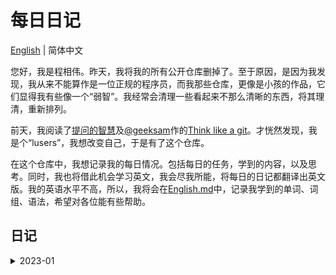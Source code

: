 # 每日日记

[English](README_en.md) | 简体中文

您好，我是程相伟。昨天，我将我的所有公开仓库删掉了。至于原因，是因为我发现，我从来不能算作是一位正规的程序员，而我那些仓库，更像是小孩的作品，它们显得我有些像一个“弱智”。我经常会清理一些看起来不那么清晰的东西，将其理清，重新排列。

前天，我阅读了[提问的智慧](https://github.com/ryanhanwu/How-To-Ask-Questions-The-Smart-Way)及[@geeksam](https://github.com/geeksam/)作的[Think like a git](https://think-like-a-git.net/)。才恍然发现，我是个“lusers”，我想改变自己，于是有了这个仓库。

在这个仓库中，我想记录我的每日情况。包括每日的任务，学到的内容，以及思考。同时，我也将借此机会学习英文，我会尽我所能，将每日的日记都翻译出英文版。我的英语水平不高，所以，我将会在[English.md](./English.md)中，记录我学到的单词、词组、语法，希望对各位能有些帮助。

## 日记

<details>
<summary>2023-01</summary>

- [2023-01-10](2023/01/10/zh.md)
- [2023-01-11](2023/01/11/zh.md)
</details>
